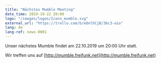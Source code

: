 ```yaml
---
title: "Nächstes Mumble Meeting"
date_time: 2019-10-22 20:00
logo: "/images/logos/Icons_mumble.svg"
external_url: "https://trello.com/b/eOnlhCjB/36c3-oio"
lang: de
lang-ref: news-0001
---
```


Unser nächstes Mumble findet am 22.10.2019 um 20:00 Uhr statt.

Wir treffen uns auf [http://mumble.freifunk.net](http://mumble.freifunk.net)